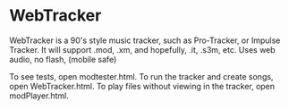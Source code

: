 WebTracker
==========

WebTracker is a 90's style music tracker, such as Pro-Tracker, or Impulse Tracker. It will support .mod, .xm, and hopefully, .it, .s3m, etc. Uses web audio, no flash, (mobile safe)

To see tests, open modtester.html. To run the tracker and create songs, open WebTracker.html. To play files without viewing in the tracker, open modPlayer.html.
